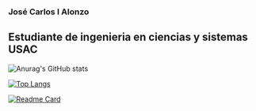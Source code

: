 ### José Carlos I Alonzo
## Estudiante de ingenieria en ciencias y sistemas USAC

![Anurag's GitHub stats](https://github-readme-stats.vercel.app/api?username=JoseTg1904&show_icons=true&theme=cobalt)

[![Top Langs](https://github-readme-stats.vercel.app/api/top-langs/?username=JoseTg1904)](https://github.com/anuraghazra/github-readme-stats)

[![Readme Card](https://github-readme-stats.vercel.app/api/pin/?username=JoseTg1904&theme=cobalt&repo=github-readme-stats)](https://github.com/anuraghazra/github-readme-stats)

<!--
**JoseTg1904/JoseTg1904** is a ✨ _special_ ✨ repository because its `README.md` (this file) appears on your GitHub profile.

Here are some ideas to get you started:

- 🔭 I’m currently working on ...
- 🌱 I’m currently learning ...
- 👯 I’m looking to collaborate on ...
- 🤔 I’m looking for help with ...
- 💬 Ask me about ...
- 📫 How to reach me: ...
- 😄 Pronouns: ...
- ⚡ Fun fact: ...
-->
